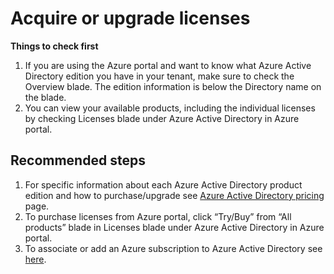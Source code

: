 <properties
    pageTitle="License acquition or upgrade"
    description="License acquition or upgrade"
    service="microsoft.aad"
    resource="Microsoft_AAD_IAM"
    authors="SumitParikh"
    displayOrder="1770"
    supportTopicIds="32615393"
    selfHelpType="generic"
    resourceTags=""
    productPesIds="16578"
    cloudEnvironments="public"
 />

# Acquire or upgrade licenses

**Things to check first**

1. If you are using the Azure portal and want to know what Azure Active Directory edition you have in your tenant, make sure to check the Overview blade. The edition information is below the Directory name on the blade.
2. You can view your available products, including the individual licenses by checking Licenses blade under Azure Active Directory in Azure portal.


## **Recommended steps**

1. For specific information about each Azure Active Directory product edition and how to purchase/upgrade see [Azure Active Directory pricing](https://azure.microsoft.com/pricing/details/active-directory/) page.
2. To purchase licenses from Azure portal, click “Try/Buy” from “All products” blade in Licenses blade under Azure Active Directory in Azure portal.
3. To associate or add an Azure subscription to Azure Active Directory see [here](https://docs.microsoft.com/azure/active-directory/fundamentals/active-directory-how-subscriptions-associated-directory).